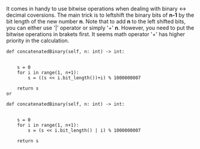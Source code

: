 It comes in handy to use bitwise operations when dealing with binary <-> decimal coversions.
The main trick is to leftshift the binary bits of **n-1** by the bit length of the new number **n**. 
Note that to add **n** to the left shifted bits, you can either use '|' operator or simply '+' **n**. However, you need to put the bitwise operations in brakets first.
It seems math operator '+' has higher priority in the calculation.

    def concatenatedBinary(self, n: int) -> int:
        
        
        s = 0
        for i in range(1, n+1):
            s = ((s << i.bit_length())+i) % 1000000007
            
        return s
    or     
        
    def concatenatedBinary(self, n: int) -> int:
        
        
        s = 0
        for i in range(1, n+1):
            s = (s << i.bit_length() | i) % 1000000007
            
        return s
